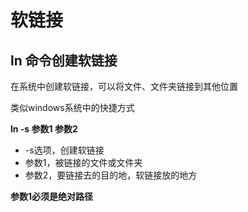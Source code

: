 # 软链接

## ln 命令创建软链接

在系统中创建软链接，可以将文件、文件夹链接到其他位置

类似windows系统中的快捷方式

**ln -s 参数1 参数2**

- -s选项，创建软链接
- 参数1，被链接的文件或文件夹
- 参数2，要链接去的目的地，软链接放的地方

**参数1必须是绝对路径**

